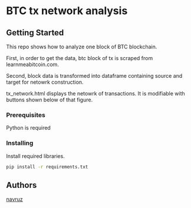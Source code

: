 # BTC tx network analysis

## Getting Started

This repo shows how to analyze one block of BTC blockchain.

First, in order to get the data, btc block of tx is scraped from learnmeabitcoin.com.

Second,  block data is transformed into dataframe containing source and target for netowrk construction.

tx_network.html displays the netowrk of transactions. It is modifiable with buttons shown below of that figure.

### Prerequisites

Python is required

### Installing

Install required libraries.

```bash
pip install -r requirements.txt
```

## Authors

[navruz](https://github.com/navruzbek1992)
